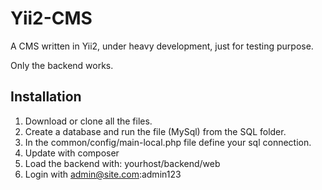 Yii2-CMS
========

A CMS written in Yii2, under heavy development, just for testing purpose. 

Only the backend works. 

Installation
------------

1. Download or clone all the files.
2. Create a database and run the file (MySql) from the SQL folder. 
3. In the common/config/main-local.php file define your sql connection.
4. Update with composer
5. Load the backend with: yourhost/backend/web
6. Login with admin@site.com:admin123
